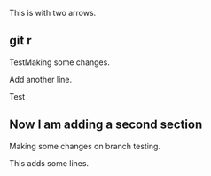 This is with two arrows.
## git r

TestMaking some changes.

Add another line. 

Test

## Now I am adding a second section

Making some changes on branch testing. 




This adds some lines.
